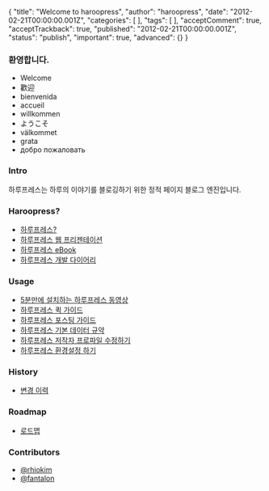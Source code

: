 {
    "title": "Welcome to haroopress",
    "author": "haroopress",
    "date": "2012-02-21T00:00:00.001Z",
    "categories": [
    ],
    "tags": [
    ],
    "acceptComment": true,
    "acceptTrackback": true,
    "published": "2012-02-21T00:00:00.001Z",
    "status": "publish",
    "important": true,
    "advanced": {}
}

### 환영합니다.
* Welcome
* 歡迎
* bienvenida
* accueil
* willkommen
* ようこそ
* välkommet
* grata
* добро пожаловать

### Intro
하루프레스는 하루의 이야기를 블로깅하기 위한 정적 페이지 블로그 엔진입니다.

### Haroopress?
* [하루프레스?](http://haroopress.com/about/)
* [하루프레스 웹 프리젠테이션](http://haroopress.com/slides/)
* [하루프레스 eBook](http://haroopress.com/book/)
* [하루프레스 개발 다이어리](http://haroopress.com/diary)

### Usage
* [5분만에 설치하는 하루프레스 동영상](http://haroopress.com/post/haroopress-install-guide-movie/)
* [하루프레스 퀵 가이드](http://haroopress.com/post/haroopress-quick-guide/)
* [하루프레스 포스팅 가이드](http://haroopress.com/post/haroopress-posting-guide/)
* [하루프레스 기본 데이터 규약](http://haroopress.com/post/haroopress-default-data-format/)
* [하루프레스 저작자 프로파일 수정하기](http://haroopress.com/post/haroopress-update-my-profile/)
* [하루프레스 환경설정 하기](http://haroopress.com/post/harupeureseu-hwangyeongseoljeong-hagi/)

### History
* [변경 이력](https://github.com/rhiokim/haroopress/wiki/Change-History)

### Roadmap
* [로드맵](http://haroopress.com/post/harupeureseu-gaebal-rodeumaeb/)

### Contributors
* [@rhiokim](http://twitter.com/rhiokim)
* [@fantalon](http://twitter.com/fantalon)
